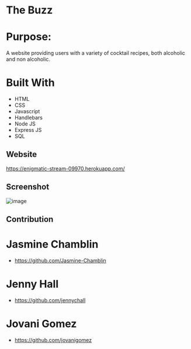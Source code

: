 # The Buzz

# Purpose:

A website providing users with a variety of cocktail recipes, both alcoholic and non alcoholic.


# Built With

- HTML
- CSS
- Javascript
- Handlebars
- Node JS
- Express JS
- SQL



## Website
https://enigmatic-stream-09970.herokuapp.com/

## Screenshot
![image](../../Projects/project2/public/media/websitecover.jpg)

## Contribution

# Jasmine Chamblin 
- https://github.com/Jasmine-Chamblin
# Jenny Hall 
- https://github.com/jennychall
# Jovani Gomez  
- https://github.com/jovanigomez
